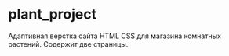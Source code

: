 # plant_project
Адаптивная верстка сайта HTML CSS для магазина комнатных растений. Содержит две страницы.
